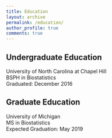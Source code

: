 ```yaml
---
title: Education
layout: archive
permalink: /education/
author_profile: true
comments: true
---
```

     
     
## Undergraduate Education
University of North Carolina at Chapel Hill           
BSPH in Biostatistics           
Graduated: December 2016

## Graduate Education
University of Michigan              
MS in Biostatistics             
Expected Graduation: May 2019
